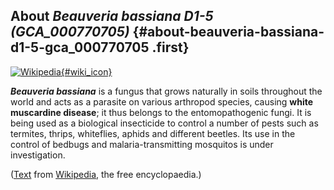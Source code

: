 About *Beauveria bassiana D1-5 (GCA\_000770705)* {#about-beauveria-bassiana-d1-5-gca_000770705 .first}
------------------------------------------------

[![Wikipedia](/img/wikipedia_logo_v2_en.png){#wiki_icon}](http://en.wikipedia.org/wiki/Beauveria_bassiana)

***Beauveria bassiana*** is a fungus that grows naturally in soils
throughout the world and acts as a parasite on various arthropod
species, causing **white muscardine disease**; it thus belongs to the
entomopathogenic fungi. It is being used as a biological insecticide to
control a number of pests such as termites, thrips, whiteflies, aphids
and different beetles. Its use in the control of bedbugs and
malaria-transmitting mosquitos is under investigation.

([Text](http://en.wikipedia.org/wiki/Beauveria_bassiana) from
[Wikipedia](http://en.wikipedia.org/), the free encyclopaedia.)
